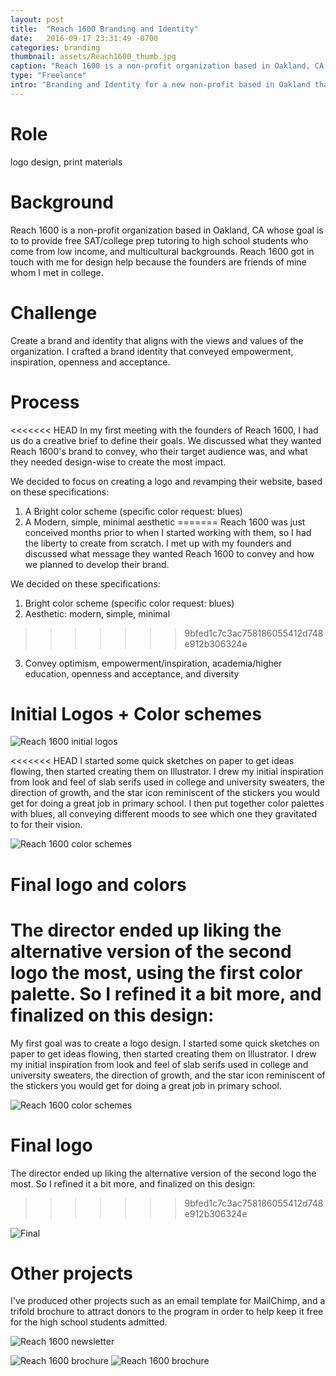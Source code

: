 ```yaml
---
layout: post
title:  "Reach 1600 Branding and Identity"
date:   2016-09-17 23:31:49 -0700
categories: branding
thumbnail: assets/Reach1600_thumb.jpg
caption: "Reach 1600 is a non-profit organization based in Oakland, CA that helps high school students succeed on the SAT."
type: "Freelance"
intro: "Branding and Identity for a new non-profit based in Oakland that helps high school students succeed on the SAT."
---
```

# Role
logo design, print materials

# Background
Reach 1600 is a non-profit organization based in Oakland, CA whose goal is to to provide free SAT/college prep tutoring to high school students who come from low income, and multicultural backgrounds. Reach 1600 got in touch with me for design help because the founders are friends of mine whom I met in college.

# Challenge
Create a brand and identity that aligns with the views and values of the organization. I crafted a brand identity that conveyed empowerment, inspiration, openness and acceptance.

# Process
<<<<<<< HEAD
In my first meeting with the founders of Reach 1600, I had us do a creative brief to define their goals. We discussed what they wanted Reach 1600's brand to convey, who their target audience was, and what they needed design-wise to create the most impact.

We decided to focus on creating a logo and revamping their website, based on these specifications:

1. A Bright color scheme (specific color request: blues)
2. A Modern, simple, minimal aesthetic
=======
Reach 1600 was just conceived months prior to when I started working with them, so I had the liberty to create from scratch. I met up with my founders and discussed what message they wanted Reach 1600 to convey and how we planned to develop their brand.

We decided on these specifications:

1. Bright color scheme (specific color request: blues)
2. Aesthetic: modern, simple, minimal
>>>>>>> 9bfed1c7c3ac758186055412d748e912b306324e
3. Convey optimism, empowerment/inspiration, academia/higher education, openness and acceptance, and diversity

# Initial Logos + Color schemes
![Reach 1600 initial logos](/assets/r1600_logos.png)

<<<<<<< HEAD
I started some quick sketches on paper to get ideas flowing, then started creating them on Illustrator. I drew my initial inspiration from look and feel of slab serifs used in college and university sweaters, the direction of growth, and the star icon reminiscent of the stickers you would get for doing a great job in primary school. I then put together color palettes with blues, all conveying different moods to see which one they gravitated to for their vision.

![Reach 1600 color schemes](/assets/r1600_colors.png)

# Final logo and colors
The director ended up liking the alternative version of the second logo the most, using the first color palette. So I refined it a bit more, and finalized on this design:
=======
My first goal was to create a logo design. I started some quick sketches on paper to get ideas flowing, then started creating them on Illustrator. I drew my initial inspiration from look and feel of slab serifs used in college and university sweaters, the direction of growth, and the star icon reminiscent of the stickers you would get for doing a great job in primary school.

![Reach 1600 color schemes](/assets/r1600_colors.png)

# Final logo
The director ended up liking the alternative version of the second logo the most. So I refined it a bit more, and finalized on this design:
>>>>>>> 9bfed1c7c3ac758186055412d748e912b306324e

![Final](/assets/Reach_1600_final_logo.png)


# Other projects
I've produced other projects such as an email template for MailChimp, and a trifold brochure to attract donors to the program in order to help keep it free for the high school students admitted.

![Reach 1600 newsletter](/assets/r1600_newsletters.jpg)

![Reach 1600 brochure](/assets/R1600_brochure2.jpg)
![Reach 1600 brochure](/assets/R1600_brochure.jpg)
